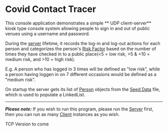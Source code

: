 # Covid Contact Tracer
This console application demonstrates a simple ** UDP client-server** kiosk type console system allowing people to sign in and out of public venues using a username and password.

During the [server](src/main/java/com/covid_contact_tracer/CTServer.java) lifetime, it records the log-in and log-out actions for each person and categorizes the person's [Risk Factor](src/main/java/com/covid_contact_tracer/RiskFactor.java) based on the number of times they have checked in to a public place(<5 = low risk, >5 & <10 = medium risk, and >10 = high risk).

E.g. A person who has logged in 3 times will be defined as "low risk", while a person having loggen in on 7 different occasions would be defined as a "medium risk".

On startup the server gets its list of [Person](src/main/java/com/covid_contact_tracer/Person.java) objects from the [Seed Data](src/main/java/com/covid_contact_tracer/data/Seed_Data.csv) file, which is used to populate a LinkedList. 
___
***Please note:*** If you wish to run this program, please run the [Server](src/main/java/com/covid_contact_tracer/CTServer.java) first, then you can run as many [Client](src/main/java/com/covid_contact_tracer/CTClient.java) instances as you wish.

TCP Version to come